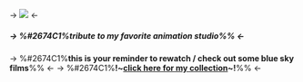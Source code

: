 -> ![](https://i.ibb.co/K25GNC3/Untitled1089-20240226215109.png) <-
##### -> %#2674C1%tribute to my favorite animation studio%% <-
-> %#2674C1%**this is your reminder to rewatch / check out some blue sky films**%% <-
-> %#2674C1%**!~[click here for my collection](https://rentry.co/ToyCollection)~!**%% <-